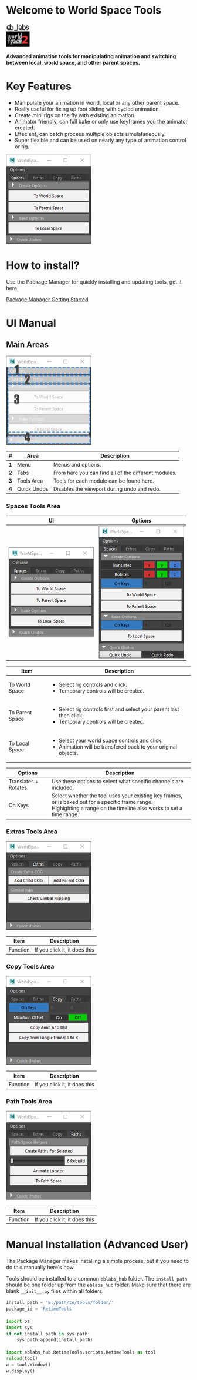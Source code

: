 # Welcome to World Space Tools

<img src="https://raw.githubusercontent.com/eblabs/eblabs_community/master/docs/WorldSpaceTools/data/eblabs_worldSpaceTools.png" alt="image" width="64px" />

**Advanced animation tools for manipulating animation and switching between local, world space, and other parent spaces.**

# Key Features
* Manipulate your animation in world, local or any other parent space.
* Really useful for fixing up foot sliding with cycled animation.
* Create mini rigs on the fly with existing animation.
* Animator friendly, can full bake or only use keyframes you the animator created.
* Effecient, can batch process multiple objects simulataneously. 
* Super flexible and can be used on nearly any type of animation control or rig.

<img src="https://raw.githubusercontent.com/eblabs/eblabs_community/master/docs/WorldSpaceTools/data/WorldSpaceTools_MainUI.jpg" alt="image"/>

# How to install?
Use the Package Manager for quickly installing and updating tools, get it here:

[Package Manager Getting Started](https://eblabs.com/package-manager-quick-install-beta/)

# UI Manual

## Main Areas
<img src="https://raw.githubusercontent.com/eblabs/eblabs_community/master/docs/WorldSpaceTools/data/WorldSpaceTools_MainUI_Areas.jpg" alt="image"/>

| # | Area | Description | 
| --- | --- |--- |
| **1** | Menu | Menus and options. |
| **2** | Tabs | From here you can find all of the different modules. |
| **3** | Tools Area | Tools for each module can be found here.  |
| **4** | Quick Undos | Disables the viewport during undo and redo. |

### Spaces Tools Area
| UI | Options | 
| --- | --- |
| <img src="https://raw.githubusercontent.com/eblabs/eblabs_community/master/docs/WorldSpaceTools/data/WorldSpaceTools_MainUI.jpg" alt="image"/> | <img src="https://raw.githubusercontent.com/eblabs/eblabs_community/master/docs/WorldSpaceTools/data/WorldSpaceTools_MainUI_Options.jpg" alt="image"/>  | 

| Item | Description | 
| --- | --- |
| To World Space | <ul><li>Select rig controls and click.</li><li>Temporary controls will be created.</li></ul>  | 
| To Parent Space | <ul><li>Select rig controls first and select your parent last then click.</li><li>Temporary controls will be created.</li></ul>  | 
| To Local Space | <ul><li>Select your world space controls and click.</li><li>Animation will be transfered back to your original objects.</li></ul>   | 

| Options | Description | 
| --- | --- |
| Translates + Rotates | Use these options to select what specific channels are included. |
| On Keys | Select whether the tool uses your existing key frames, or is baked out for a specific frame range. <br>Highighting a range on the timeline also works to set a time range. |


### Extras Tools Area
<img src="https://raw.githubusercontent.com/eblabs/eblabs_community/master/docs/WorldSpaceTools/data/WorldSpaceTools_Extras.jpg" alt="image"/>

| Item | Description | 
| --- | --- |
| Function | If you click it, it does this  | 


### Copy Tools Area
<img src="https://raw.githubusercontent.com/eblabs/eblabs_community/master/docs/WorldSpaceTools/data/WorldSpaceTools_Copy.jpg" alt="image"/>

| Item | Description | 
| --- | --- |
| Function | If you click it, it does this  | 


### Path Tools Area
<img src="https://raw.githubusercontent.com/eblabs/eblabs_community/master/docs/WorldSpaceTools/data/WorldSpaceTools_Path.jpg" alt="image"/>

| Item | Description | 
| --- | --- |
| Function | If you click it, it does this  | 


# Manual Installation (Advanced User)

The Package Manager makes installing a simple process, but if you need to do this manually here's how.

Tools should be installed to a common `eblabs_hub` folder. The `install path` should be one folder up from the `eblabs_hub` folder. Make sure that there are blank `__init__.py` files within all folders.

```python
install_path = 'E:/path/to/tools/folder/'
package_id = 'RetimeTools'

import os
import sys
if not install_path in sys.path:
    sys.path.append(install_path)

import eblabs_hub.RetimeTools.scripts.RetimeTools as tool
reload(tool)
w = tool.Window()
w.display()
```


